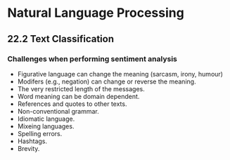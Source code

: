 # Natural Language Processing

## 22.2 Text Classification

### Challenges when performing sentiment analysis
- Figurative language can change the meaning (sarcasm, irony, humour)
- Modifers (e.g., negation) can change or reverse the meaning.
- The very restricted length of the messages.
- Word meaning can be domain dependent.
- References and quotes to other texts.
- Non-conventional grammar.
- Idiomatic language.
- Mixeing languages.
- Spelling errors.
- Hashtags.
- Brevity.